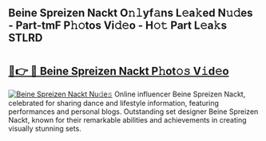 ## Beine Spreizen Nackt O𝚗𝚕yf𝚊ns L𝚎a𝚔ed N𝚞𝚍es - Part-tmF P𝚑𝚘tos Vi𝚍𝚎o - H𝚘𝚝 Part L𝚎a𝚔s STLRD

# <h2><a href="http://kf6um5.oniu.top/?m=Beine+Spreizen+Nackt">🔗👉 🔴 Beine Spreizen Nackt P𝚑ot𝚘𝚜 V𝚒d𝚎o</a></h2>

[![Beine Spreizen Nackt Nu𝚍e𝚜](https://i.imgur.com/0qMVB7G.gif)](http://kf6um5.oniu.top/?m=Beine+Spreizen+Nackt)
Online influencer Beine Spreizen Nackt, celebrated for sharing dance and lifestyle information, featuring performances and personal blogs. Outstanding set designer Beine Spreizen Nackt, known for their remarkable abilities and achievements in creating visually stunning sets.  

